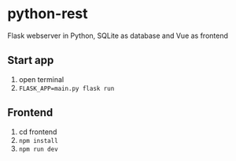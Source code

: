 # python-rest
Flask webserver in Python, SQLite as database and Vue as frontend

## Start app
1. open terminal
2. `FLASK_APP=main.py flask run`

## Frontend
1. cd frontend
2. `npm install`
3. `npm run dev`
